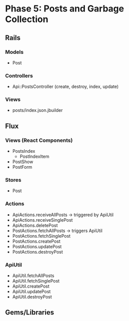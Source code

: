 # Phase 5: Posts and Garbage Collection

## Rails
### Models
* Post

### Controllers
* Api::PostsController (create, destroy, index, update)

### Views
* posts/index.json.jbuilder

## Flux
### Views (React Components)
* PostsIndex
  - PostIndexItem
* PostShow
* PostForm

### Stores
* Post

### Actions
* ApiActions.receiveAllPosts -> triggered by ApiUtil
* ApiActions.receiveSinglePost
* ApiActions.deletePost
* PostActions.fetchAllPosts -> triggers ApiUtil
* PostActions.fetchSinglePost
* PostActions.createPost
* PostActions.updatePost
* PostActions.destroyPost

### ApiUtil
* ApiUtil.fetchAllPosts
* ApiUtil.fetchSinglePost
* ApiUtil.createPost
* ApiUtil.updatePost
* ApiUtil.destroyPost

## Gems/Libraries
